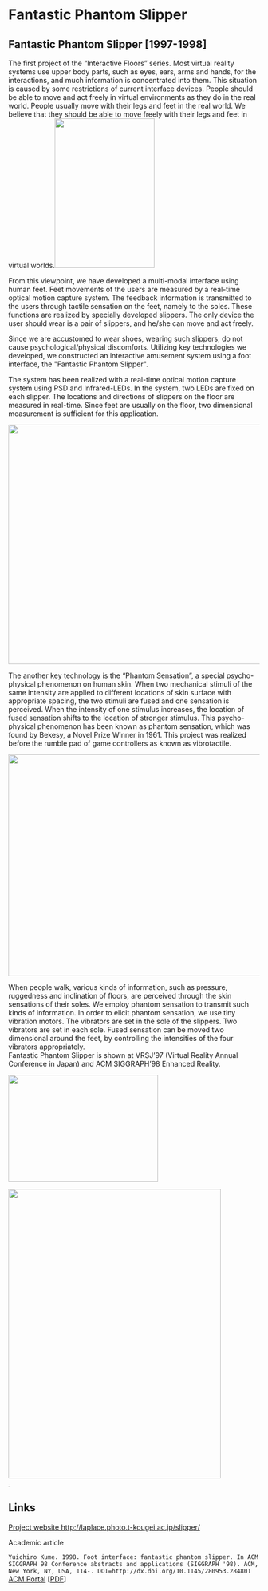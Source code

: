 # Fantastic Phantom Slipper

## Fantastic Phantom Slipper [1997-1998]

<p>The first project of the “Interactive Floors” series. Most virtual reality systems use upper body parts, such as eyes, ears, arms and hands, for the interactions, and much information is concentrated into them. This situation is caused by some restrictions of current interface devices. People should be able to move and act freely in virtual environments as they do in the real world. People usually move with their legs and feet in the real world. We believe that they should be able to move freely with their legs and feet in virtual worlds.<a href="http://aki.shirai.as/wp-content/uploads/2018/03/FPS1.png"><img class="alignright wp-image-41242 size-medium" src="http://aki.shirai.as/wp-content/uploads/2018/03/FPS1-200x300.png" alt="" width="200" height="300" /></a></p>
<p>From this viewpoint, we have developed a multi-modal interface using human feet. Feet movements of the users are measured by a real-time optical motion capture system. The feedback information is transmitted to the users through tactile sensation on the feet, namely to the soles. These functions are realized by specially developed slippers. The only device the user should wear is a pair of slippers, and he/she can move and act freely.</p>
<p>Since we are accustomed to wear shoes, wearing such slippers, do not cause psychological/physical discomforts. Utilizing key technologies we developed, we constructed an interactive amusement system using a foot interface, the "Fantastic Phantom Slipper".</p>
<p>The system has been realized with a real-time optical motion capture system using PSD and Infrared-LEDs. In the system, two LEDs are fixed on each slipper. The locations and directions of slippers on the floor are measured in real-time. Since feet are usually on the floor, two dimensional measurement is sufficient for this application.</p>
<p><a href="http://aki.shirai.as/wp-content/uploads/2018/03/system2.jpg"><img class="aligncenter size-full wp-image-41245" src="http://aki.shirai.as/wp-content/uploads/2018/03/system2.jpg" alt="" width="640" height="480" /></a></p>
<p>The another key technology is the “Phantom Sensation”, a special psycho-physical phenomenon on human skin. When two mechanical stimuli of the same intensity are applied to different locations of skin surface with appropriate spacing, the two stimuli are fused and one sensation is perceived. When the intensity of one stimulus increases, the location of fused sensation shifts to the location of stronger stimulus. This psycho-physical phenomenon has been known as phantom sensation, which was found by Bekesy, a Novel Prize Winner in 1961. This project was realized before the rumble pad of game controllers as known as vibrotactile.</p>
<p><a href="http://aki.shirai.as/wp-content/uploads/2018/03/FPS2.png"><img class="aligncenter size-full wp-image-41243" src="http://aki.shirai.as/wp-content/uploads/2018/03/FPS2.png" alt="" width="643" height="444" /></a></p>
<p>When people walk, various kinds of information, such as pressure, ruggedness and inclination of floors, are perceived through the skin sensations of their soles. We employ phantom sensation to transmit such kinds of information. In order to elicit phantom sensation, we use tiny vibration motors. The vibrators are set in the sole of the slippers. Two vibrators are set in each sole. Fused sensation can be moved two dimensional around the feet, by controlling the intensities of the four vibrators appropriately.<br />Fantastic Phantom Slipper is shown at VRSJ’97 (Virtual Reality Annual Conference in Japan) and ACM SIGGRAPH’98 Enhanced Reality.</p>
<p><a href="http://aki.shirai.as/wp-content/uploads/2018/03/fig.gif"><img class="aligncenter size-full wp-image-41247" src="http://aki.shirai.as/wp-content/uploads/2018/03/fig.gif" alt="" width="300" height="215" /></a></p>
<p><a href="http://aki.shirai.as/wp-content/uploads/2018/03/Filpper.gif"><img class="aligncenter size-full wp-image-41246" src="http://aki.shirai.as/wp-content/uploads/2018/03/Filpper.gif" alt="" width="426" height="580" /><br /> </a></p>
<h2>Links</h2>
<p><a href="http://aki.shirai.as/wp-content/uploads/2018/03/Filpper.gif">Project website </a><a href="http://laplace.photo.t-kougei.ac.jp/slipper/">http://laplace.photo.t-kougei.ac.jp/slipper/</a></p>
<p>Academic article</p>
<p><code>Yuichiro Kume. 1998. Foot interface: fantastic phantom slipper. In ACM SIGGRAPH 98 Conference abstracts and applications (SIGGRAPH '98). ACM, New York, NY, USA, 114-. DOI=http://dx.doi.org/10.1145/280953.284801</code><br /><a href="https://dl.acm.org/citation.cfm?id=284801">ACM Portal</a> [<a href="http://delivery.acm.org/10.1145/290000/284801/p114-kume.pdf">PDF</a>]</p>